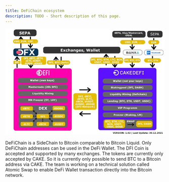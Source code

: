```yaml
---
title: DeFiChain ecosystem
description: TODO - Short description of this page.
---
```


![DeFiChain ecosystem](./media/DefiChain_EcoSystem_1.02.jpg)

DeFiChain is a SideChain to Bitcoin comparable to Bitcoin Liquid. Only DeFiChain addresses can be used in the DeFi Wallet. The DFI Coin is accepted and supported by many exchanges. The tokens are currently only accepted by CAKE. So it is currently only possible to send BTC to a Bitcoin address via CAKE. The team is working on a technical solution called Atomic Swap to enable DeFi Wallet transaction directly into the Bitcoin network.
